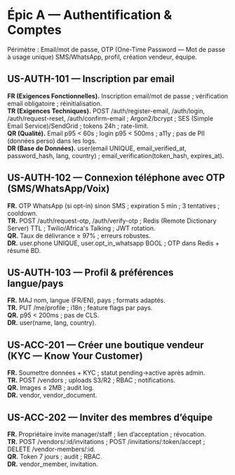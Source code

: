 # Épic A — Authentification & Comptes
Périmètre : Email/mot de passe, OTP (One-Time Password — Mot de passe à usage unique) SMS/WhatsApp, profil, création vendeur, équipe.

## US-AUTH-101 — Inscription par email
**FR (Exigences Fonctionnelles).** Inscription email/mot de passe ; vérification email obligatoire ; réinitialisation.  
**TR (Exigences Techniques).** POST /auth/register-email, /auth/login, /auth/request-reset, /auth/confirm-email ; Argon2/bcrypt ; SES (Simple Email Service)/SendGrid ; tokens 24h ; rate-limit.  
**QR (Qualité).** Email p95 < 60s ; login p95 < 500ms ; a11y ; pas de PII (données perso) dans les logs.  
**DR (Base de Données).** user(email UNIQUE, email_verified_at, password_hash, lang, country) ; email_verification(token_hash, expires_at).

## US-AUTH-102 — Connexion téléphone avec OTP (SMS/WhatsApp/Voix)
**FR.** OTP WhatsApp (si opt-in) sinon SMS ; expiration 5 min ; 3 tentatives ; cooldown.  
**TR.** POST /auth/request-otp, /auth/verify-otp ; Redis (Remote Dictionary Server) TTL ; Twilio/Africa's Talking ; JWT rotation.  
**QR.** Taux de délivrance ≥ 97% ; erreurs robustes.  
**DR.** user.phone UNIQUE, user.opt_in_whatsapp BOOL ; OTP dans Redis + résumé BD.

## US-AUTH-103 — Profil & préférences langue/pays
**FR.** MAJ nom, langue (FR/EN), pays ; formats adaptés.  
**TR.** PUT /me/profile ; i18n ; feature flags par pays.  
**QR.** p95 < 200ms ; pas de CLS.  
**DR.** user(name, lang, country).

## US-ACC-201 — Créer une boutique vendeur (KYC — Know Your Customer)
**FR.** Soumettre données + KYC ; statut pending→active après admin.  
**TR.** POST /vendors ; uploads S3/R2 ; RBAC ; notifications.  
**QR.** Images ≤ 2MB ; audit log.  
**DR.** vendor, vendor_document.

## US-ACC-202 — Inviter des membres d’équipe
**FR.** Propriétaire invite manager/staff ; lien d’acceptation ; révocation.  
**TR.** POST /vendors/:id/invitations ; POST /invitations/:token/accept ; DELETE /vendor-members/:id.  
**QR.** Token 7 jours ; audit ; RBAC.  
**DR.** vendor_member, invitation.
